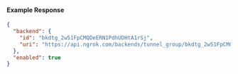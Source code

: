 <!-- Code generated for API Clients. DO NOT EDIT. -->
#### Example Response
```json
{
  "backend": {
    "id": "bkdtg_2w51FpCMQDeERN1PdhUDHtA1rSj",
    "uri": "https://api.ngrok.com/backends/tunnel_group/bkdtg_2w51FpCMQDeERN1PdhUDHtA1rSj"
  },
  "enabled": true
}
